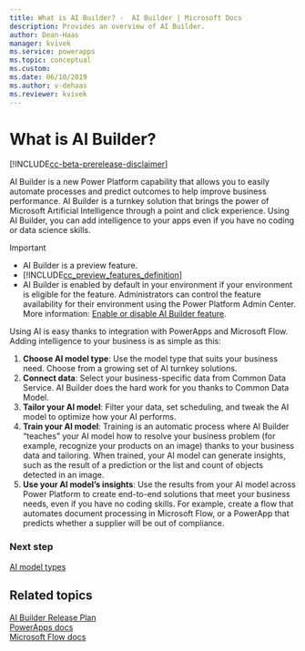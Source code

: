```yaml
---
title: What is AI Builder? -  AI Builder | Microsoft Docs
description: Provides an overview of AI Builder.
author: Dean-Haas
manager: kvivek
ms.service: powerapps
ms.topic: conceptual
ms.custom: 
ms.date: 06/10/2019
ms.author: v-dehaas
ms.reviewer: kvivek
---
```


# What is AI Builder?

[!INCLUDE[cc-beta-prerelease-disclaimer](./includes/cc-beta-prerelease-disclaimer.md)]

AI Builder is a new Power Platform capability that allows you to easily automate processes and predict outcomes to help improve business performance. AI Builder is a turnkey solution that brings the power of Microsoft Artificial Intelligence through a point and click experience. Using AI Builder, you can add intelligence to your apps even if you have no coding or data science skills.

 > [!IMPORTANT]
 > - AI Builder is a preview feature.
 > - [!INCLUDE[cc_preview_features_definition](./includes/cc-preview-features-definition.md)]
 > - AI Builder is enabled by default in your environment if your environment is eligible for the feature. Administrators can control the feature availability for their environment using the Power Platform Admin Center. More information: [Enable or disable AI Builder feature](administer.md#enable-or-disable-ai-builder-feature).

Using AI is easy thanks to integration with PowerApps and Microsoft Flow. Adding intelligence to your business is as simple as this: 
1. **Choose AI model type**: Use the model type that suits your business need. Choose from a growing set of AI turnkey solutions.
1. **Connect data**: Select your business-specific data from Common Data Service. AI Builder does the hard work for you thanks to Common Data Model. 
1. **Tailor your AI model**: Filter your data, set scheduling, and tweak the AI model to optimize how your AI performs.
1. **Train your AI model**: Training is an automatic process where AI Builder “teaches” your AI model how to resolve your business problem (for example, recognize your products on an image) thanks to your business data and tailoring. When trained, your AI model can generate insights, such as the result of a prediction or the list and count of objects detected in an image. 
1. **Use your AI model’s insights**: Use the results from your AI model across Power Platform to create end-to-end solutions that meet your business needs, even if you have no coding skills.  For example, create a flow that automates document processing in Microsoft Flow, or a PowerApp that predicts whether a supplier will be out of compliance.

### Next step
[AI model types](model-types.md) 

## Related topics
[AI Builder Release Plan](/power-platform-release-plan/2019wave2/ai-builder)<br/>
[PowerApps docs](https://docs.microsoft.com/powerapps/)<br/>
[Microsoft Flow docs](https://docs.microsoft.com/flow/getting-started)
